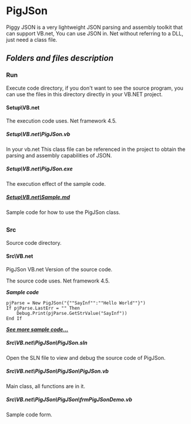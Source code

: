 # PigJSon
Piggy JSON is a very lightweight JSON parsing and assembly toolkit that can support VB.net, You can use JSON in. Net without referring to a DLL, just need a class file.

## ***Folders and files description***

### Run

Execute code directory, if you don't want to see the source program, you can use the files in this directory directly in your VB.NET project.

#### Setup\VB.net

The execution code uses. Net framework 4.5.

##### Setup\VB.net\PigJSon.vb

In your vb.net This class file can be referenced in the project to obtain the parsing and assembly capabilities of JSON.

##### Setup\VB.net\PigJSon.exe

The execution effect of the sample code.

##### [Setup\VB.net\Sample.md](https://github.com/PhongSeow/PigJSon/blob/master/Setup/VB.net/Sample.md)

Sample code for how to use the PigJSon class.

## 

### Src

Source code directory.

#### Src\VB.net

PigJSon VB.net Version of the source code.

The source code uses. Net framework 4.5.

***Sample code***

```
pjParse = New PigJSon("{""SayInf"":""Hello World""}")
If pjParse.LastErr = "" Then
	Debug.Print(pjParse.GetStrValue("SayInf"))
End If
```

***[See more sample code...](https://github.com/PhongSeow/PigJSon/blob/master/Setup/VB.net/Sample.md)***

##### Src\VB.net\PigJSon\PigJSon.sln

Open the SLN file to view and debug the source code of PigJSon.

##### Src\VB.net\PigJSon\PigJSon\PigJSon.vb

Main class, all functions are in it.

##### Src\VB.net\PigJSon\PigJSon\frmPigJSonDemo.vb

Sample code form.



